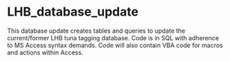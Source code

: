 # LHB_database_update
This database update creates tables and queries to update the current/former LHB tuna tagging database. Code is in SQL with adherence to MS Access syntax demands. Code will also contain VBA code for macros and actions within Access.
